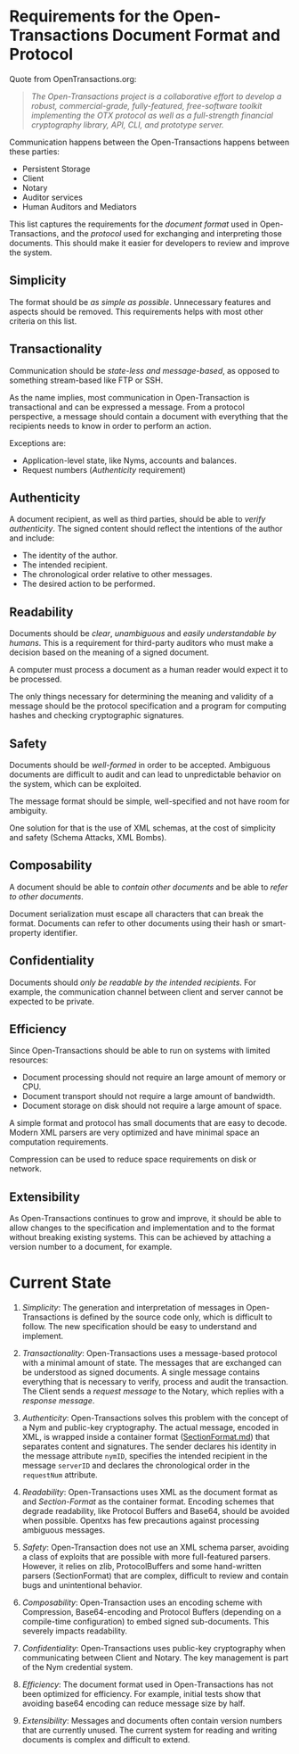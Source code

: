 # Requirements for the Open-Transactions Document Format and Protocol

Quote from OpenTransactions.org:

> *The Open-Transactions project is a collaborative effort to develop a robust,
commercial-grade, fully-featured, free-software toolkit implementing the OTX
protocol as well as a full-strength financial cryptography library, API, CLI,
and prototype server.*

Communication happens between the Open-Transactions happens between these
parties:

* Persistent Storage
* Client
* Notary
* Auditor services
* Human Auditors and Mediators

This list captures the requirements for the *document format* used in
Open-Transactions, and the *protocol* used for exchanging and interpreting those
documents. This should make it easier for developers to review and improve the
system.


## Simplicity

The format should be *as simple as possible*. Unnecessary features and aspects
should be removed. This requirements helps with most other criteria on this
list.


## Transactionality

Communication should be *state-less and message-based*, as opposed to something
stream-based like FTP or SSH.

As the name implies, most communication in Open-Transaction is transactional
and can be expressed a message. From a protocol perspective, a message should
contain a document with everything that the recipients needs to know in
order to perform an action.

Exceptions are:
* Application-level state, like Nyms, accounts and balances.
* Request numbers (*Authenticity* requirement)

## Authenticity

A document recipient, as well as third parties, should be able to *verify
authenticity*. The signed content should reflect the intentions of the author
and include:

* The identity of the author.
* The intended recipient.
* The chronological order relative to other messages.
* The desired action to be performed.


## Readability

Documents should be *clear*, *unambiguous* and *easily understandable by
humans*.  This is a requirement for third-party auditors who must make a
decision based on the meaning of a signed document.

A computer must process a document as a human reader would expect it to be
processed.

The only things necessary for determining the meaning and validity of a message
should be the protocol specification and a program for computing hashes and
checking cryptographic signatures.


## Safety

Documents should be *well-formed* in order to be accepted. Ambiguous documents
are difficult to audit and can lead to unpredictable behavior on the system,
which can be exploited.

The message format should be simple, well-specified and not have room for
ambiguity.

One solution for that is the use of XML schemas, at the cost of simplicity and
safety (Schema Attacks, XML Bombs).


## Composability

A document should be able to *contain other documents* and be able to *refer to
other documents*.

Document serialization must escape all characters that can break the format.
Documents can refer to other documents using their hash or smart-property
identifier.


## Confidentiality

Documents should *only be readable by the intended recipients*. For example, the
communication channel between client and server cannot be expected to be
private.


## Efficiency

Since Open-Transactions should be able to run on systems with limited resources:

* Document processing should not require an large amount of memory or CPU.
* Document transport should not require a large amount of bandwidth.
* Document storage on disk should not require a large amount of space.

A simple format and protocol has small documents that are easy to decode. Modern
XML parsers are very optimized and have minimal space an computation
requirements.

Compression can be used to reduce space requirements on disk or network.


## Extensibility

As Open-Transactions continues to grow and improve, it should be able to allow
changes to the specification and implementation and to the format without
breaking existing systems. This can be achieved by attaching a version number
to a document, for example.


# Current State

1. *Simplicity*: The generation and interpretation of messages in
Open-Transactions is defined by the source code only, which is difficult to
follow. The new specification should be easy to understand and implement.

1. *Transactionality*: Open-Transactions uses a message-based protocol with a
minimal amount of state. The messages that are exchanged can be understood as
signed documents. A single message contains everything that is necessary
to verify, process and audit the transaction. The Client sends a _request
message_ to the Notary, which replies with a _response message_.

1. *Authenticity*: Open-Transactions solves this problem with the concept of a
Nym and public-key cryptography. The actual message, encoded in XML, is wrapped
inside a container format ([SectionFormat.md](spec/SectionFormat.md)) that
separates content and signatures.  The sender declares his identity in the
message attribute `nymID`, specifies the intended recipient in the message
`serverID` and declares the chronological order in the `requestNum` attribute.

1. *Readability*: Open-Transactions uses XML as the document format as and
_Section-Format_ as the container format. Encoding schemes that degrade
readability, like Protocol Buffers and Base64, should be avoided when possible.
Opentxs has few precautions against processing ambiguous messages.

1. *Safety*: Open-Transaction does not use an XML schema parser, avoiding a
class of exploits that are possible with more full-featured parsers. However, it
relies on zlib, ProtocolBuffers and some hand-written parsers (SectionFormat)
that are complex, difficult to review and contain bugs and unintentional
behavior.

1. *Composability*: Open-Transaction uses an encoding scheme with Compression,
Base64-encoding and Protocol Buffers (depending on a compile-time configuration)
to embed signed sub-documents. This severely impacts readability.

1. *Confidentiality*: Open-Transactions uses public-key cryptography when
communicating between Client and Notary. The key management is part of the Nym
credential system.

1. *Efficiency*: The document format used in Open-Transactions has not been
optimized for efficiency. For example, initial tests show that avoiding base64
encoding can reduce message size by half.

1. *Extensibility*: Messages and documents often contain version numbers that
are currently unused. The current system for reading and writing documents is
complex and difficult to extend.
